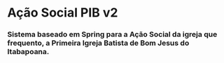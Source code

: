 # Ação Social PIB v2

### Sistema baseado em Spring para a Ação Social da igreja que frequento, a Primeira Igreja Batista de Bom Jesus do Itabapoana.
